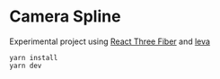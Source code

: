 # Camera Spline

Experimental project using [React Three Fiber](https://docs.pmnd.rs/react-three-fiber/getting-started/introduction) and [leva](https://github.com/pmndrs/leva)

```
yarn install
yarn dev
```

